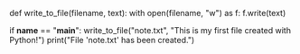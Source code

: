 
def write_to_file(filename, text):
    with open(filename, "w") as f:
        f.write(text)

if __name__ == "__main__":
    write_to_file("note.txt", "This is my first file created with Python!")
    print("File 'note.txt' has been created.")
